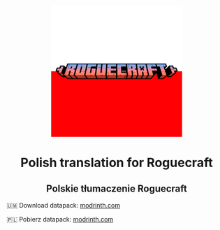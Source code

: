 <div style="text-align: center;">

<img src="pack.png" alt="pack icon" width="300"/>

# Polish translation for Roguecraft
## Polskie tłumaczenie Roguecraft

</div>

🇺🇲 Download datapack: [modrinth.com](https://modrinth.com/datapack/rogue-craft)

🇵🇱 Pobierz datapack: [modrinth.com](https://modrinth.com/datapack/rogue-craft)
